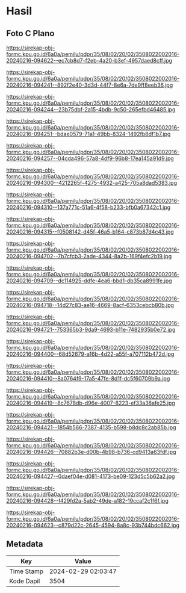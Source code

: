 # Hasil

## Foto C Plano

https://sirekap-obj-formc.kpu.go.id/6a0a/pemilu/pdpr/35/08/02/20/02/3508022002016-20240216-094622--ec7cb8d7-f2eb-4a20-b3ef-4957daed8cff.jpg

https://sirekap-obj-formc.kpu.go.id/6a0a/pemilu/pdpr/35/08/02/20/02/3508022002016-20240216-094241--892f2e40-3d3d-44f7-8e6a-7de9ff8eeb36.jpg

https://sirekap-obj-formc.kpu.go.id/6a0a/pemilu/pdpr/35/08/02/20/02/3508022002016-20240216-094244--23b75dbf-2a15-4bdb-9c50-265efbd46485.jpg

https://sirekap-obj-formc.kpu.go.id/6a0a/pemilu/pdpr/35/08/02/20/02/3508022002016-20240216-094251--bdae0579-71a1-49bb-8324-1492fb8df1b7.jpg

https://sirekap-obj-formc.kpu.go.id/6a0a/pemilu/pdpr/35/08/02/20/02/3508022002016-20240216-094257--04cda496-57a8-4df9-96b8-17ea145a91d9.jpg

https://sirekap-obj-formc.kpu.go.id/6a0a/pemilu/pdpr/35/08/02/20/02/3508022002016-20240216-094300--4212265f-4275-4932-a425-705a8dad5383.jpg

https://sirekap-obj-formc.kpu.go.id/6a0a/pemilu/pdpr/35/08/02/20/02/3508022002016-20240216-094310--137a771c-51a6-4f58-b233-bfb0a67342c1.jpg

https://sirekap-obj-formc.kpu.go.id/6a0a/pemilu/pdpr/35/08/02/20/02/3508022002016-20240216-094315--f0508142-d45f-46a5-b164-c873b87d4c43.jpg

https://sirekap-obj-formc.kpu.go.id/6a0a/pemilu/pdpr/35/08/02/20/02/3508022002016-20240216-094702--7b7cfcb3-2ade-4344-8a2b-169f4efc2b19.jpg

https://sirekap-obj-formc.kpu.go.id/6a0a/pemilu/pdpr/35/08/02/20/02/3508022002016-20240216-094709--dc114925-ddfe-4ea6-bbd1-db35ca8991fe.jpg

https://sirekap-obj-formc.kpu.go.id/6a0a/pemilu/pdpr/35/08/02/20/02/3508022002016-20240216-094718--14d27c83-ae16-4669-8acf-6353cebcb80b.jpg

https://sirekap-obj-formc.kpu.go.id/6a0a/pemilu/pdpr/35/08/02/20/02/3508022002016-20240216-094721--753365b3-9da9-4693-b11e-7482935b0e72.jpg

https://sirekap-obj-formc.kpu.go.id/6a0a/pemilu/pdpr/35/08/02/20/02/3508022002016-20240216-094400--68d52679-a16b-4d22-a55f-a707112b472d.jpg

https://sirekap-obj-formc.kpu.go.id/6a0a/pemilu/pdpr/35/08/02/20/02/3508022002016-20240216-094410--8a0764f9-17a5-47fe-8d1f-dc5f60709b9a.jpg

https://sirekap-obj-formc.kpu.go.id/6a0a/pemilu/pdpr/35/08/02/20/02/3508022002016-20240216-094419--8c7678db-d96e-4007-8223-ef33a38afe25.jpg

https://sirekap-obj-formc.kpu.go.id/6a0a/pemilu/pdpr/35/08/02/20/02/3508022002016-20240216-094421--1854b566-7387-4135-b598-b8dc8c2ab85b.jpg

https://sirekap-obj-formc.kpu.go.id/6a0a/pemilu/pdpr/35/08/02/20/02/3508022002016-20240216-094426--70882b3e-d00b-4b98-b736-cd9413a63fdf.jpg

https://sirekap-obj-formc.kpu.go.id/6a0a/pemilu/pdpr/35/08/02/20/02/3508022002016-20240216-094427--0daef04e-d081-4173-be09-123d5c5b62a2.jpg

https://sirekap-obj-formc.kpu.go.id/6a0a/pemilu/pdpr/35/08/02/20/02/3508022002016-20240216-094428--f429fd2a-5ab2-49de-a182-19ccaf2c1f6f.jpg

https://sirekap-obj-formc.kpu.go.id/6a0a/pemilu/pdpr/35/08/02/20/02/3508022002016-20240216-094623--c879d22c-2645-4594-8a8c-93b744bdc662.jpg


## Metadata

| Key        | Value               |
| ---------- | ------------------- |
| Time Stamp | 2024-02-29 02:03:47 |
| Kode Dapil | 3504                |




